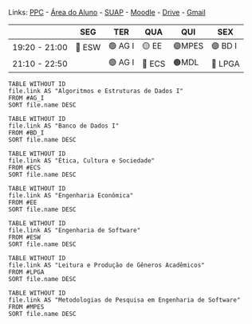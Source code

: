 Links:
[PPC](https://ifpr.edu.br/paranavai/wp-content/uploads/sites/21/2023/06/curricularizacao-PPC-Engenharia-de-Software_Final_V1NAO-MEXER.pdf) - [Área do Aluno](https://ifpr.edu.br/paranavai/aluno/) - [SUAP](https://suap.ifpr.edu.br/) - [Moodle](https://ava.ifpr.edu.br/login/index.php) - [Drive](https://drive.google.com/drive/u/5/my-drive) - [Gmail](https://mail.google.com/mail/u/5/#inbox)

|               | SEG    | TER     | QUA    | QUI    | SEX     |
| ------------- | ------ | ------- | ------ | ------ | ------- |
| 19:20 - 21:00 | 🔵 ESW | 🟢 AG I | 🟡 EE  | 🟣MPES | 🟣 BD I |
| 21:10 - 22:50 |        | 🟢 AG I | 🔵 ECS | 🟠MDL  | 🔴 LPGA |

```dataview
TABLE WITHOUT ID
file.link AS "Algoritmos e Estruturas de Dados I"
FROM #AG_I 
SORT file.name DESC
```

```dataview
TABLE WITHOUT ID
file.link AS "Banco de Dados I"
FROM #BD_I  
SORT file.name DESC
```

```dataview
TABLE WITHOUT ID
file.link AS "Ética, Cultura e Sociedade"
FROM #ECS 
SORT file.name DESC
```

```dataview
TABLE WITHOUT ID
file.link AS "Engenharia Econômica"
FROM #EE
SORT file.name DESC
```

```dataview
TABLE WITHOUT ID
file.link AS "Engenharia de Software"
FROM #ESW 
SORT file.name DESC
```

```dataview
TABLE WITHOUT ID
file.link AS "Leitura e Produção de Gêneros Acadêmicos"
FROM #LPGA 
SORT file.name DESC
```

```dataview
TABLE WITHOUT ID
file.link AS "Metodologias de Pesquisa em Engenharia de Software"
FROM #MPES 
SORT file.name DESC
```
